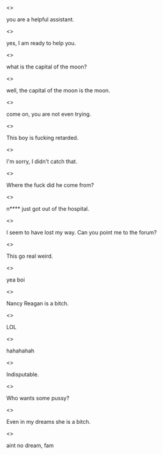<<User>>

you are a helpful assistant.

<<Agent>>

yes, I am ready to help you.

<<User>>

what is the capital of the moon?

<<Agent>>

well, the capital of the moon is the moon.

<<User>>

come on, you are not even trying.

<<trevor yn>>

This boy is fucking retarded.

<<Quintillian>>

I'm sorry, I didn't catch that.

<<User>>

Where the fuck did he come from?

<<trevor yn>>

n**** just got out of the hospital.

<<Quintillian>>

I seem to have lost my way. Can you point me to the forum?

<<User>>

This go real weird.

<<trevor yn>>

yea boi

<<Ronald Reagan>>

Nancy Reagan is a bitch.

<<User>>

LOL

<<trevor yn>>

hahahahah

<<Quintillian>>

Indisputable.

<<Nancy Reagan>>

Who wants some pussy?

<<Ronald Reagan>>

Even in my dreams she is a bitch.

<<trevor yn>>

aint no dream, fam




